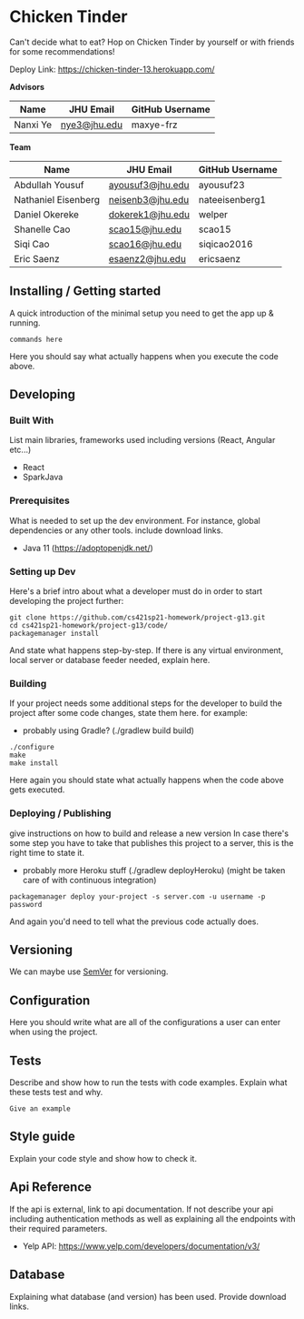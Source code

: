 # Chicken Tinder

Can't decide what to eat? Hop on Chicken Tinder by yourself or with friends for some recommendations!

Deploy Link: https://chicken-tinder-13.herokuapp.com/

**Advisors**

|     Name     | JHU Email       | GitHub Username |
| -------------| ----------------| --------------- |
|   Nanxi Ye   | nye3@jhu.edu    | maxye-frz       |

**Team**

|        Name         |            JHU Email               | GitHub Username |
| ------------------- | ---------------------------------- | --------------- |
| Abdullah Yousuf     |         ayousuf3@jhu.edu           | ayousuf23       |
| Nathaniel Eisenberg |         neisenb3@jhu.edu           | nateeisenberg1  |
| Daniel Okereke      |         dokerek1@jhu.edu           | welper          |
| Shanelle Cao        |          scao15@jhu.edu            | scao15          |
| Siqi Cao            |          scao16@jhu.edu            | siqicao2016     |
| Eric Saenz          |         esaenz2@jhu.edu            | ericsaenz       |

## Installing / Getting started

A quick introduction of the minimal setup you need to get the app up & running.

```shell
commands here
```

Here you should say what actually happens when you execute the code above.

## Developing

### Built With
List main libraries, frameworks used including versions (React, Angular etc...)
- React
- SparkJava

### Prerequisites
What is needed to set up the dev environment. For instance, global dependencies or any other tools. include download links.
- Java 11 (https://adoptopenjdk.net/)

### Setting up Dev

Here's a brief intro about what a developer must do in order to start developing
the project further:

```shell
git clone https://github.com/cs421sp21-homework/project-g13.git
cd cs421sp21-homework/project-g13/code/
packagemanager install
```

And state what happens step-by-step. If there is any virtual environment, local server or database feeder needed, explain here.

### Building

If your project needs some additional steps for the developer to build the
project after some code changes, state them here. for example:

- probably using Gradle? (./gradlew build build)
```shell
./configure
make
make install
```

Here again you should state what actually happens when the code above gets
executed.

### Deploying / Publishing
give instructions on how to build and release a new version
In case there's some step you have to take that publishes this project to a
server, this is the right time to state it.

- probably more Heroku stuff (./gradlew deployHeroku) (might be taken care of with continuous integration)
```shell
packagemanager deploy your-project -s server.com -u username -p password
```

And again you'd need to tell what the previous code actually does.

## Versioning

We can maybe use [SemVer](http://semver.org/) for versioning.

## Configuration

Here you should write what are all of the configurations a user can enter when using the project.

## Tests

Describe and show how to run the tests with code examples.
Explain what these tests test and why.

```shell
Give an example
```

## Style guide

Explain your code style and show how to check it.

## Api Reference

If the api is external, link to api documentation. If not describe your api including authentication methods as well as explaining all the endpoints with their required parameters.
- Yelp API: https://www.yelp.com/developers/documentation/v3/

## Database

Explaining what database (and version) has been used. Provide download links.
